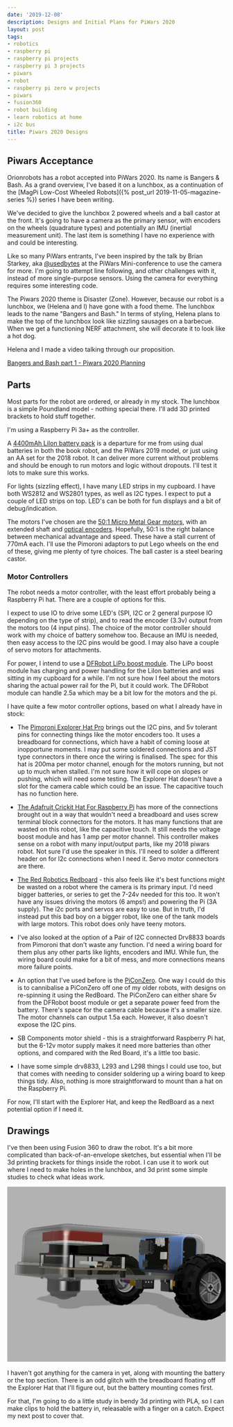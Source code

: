 ```yaml
---
date: '2019-12-08'
description: Designs and Initial Plans for PiWars 2020
layout: post
tags:
- robotics
- raspberry pi
- raspberry pi projects
- raspberry pi 3 projects
- piwars
- robot
- raspberry pi zero w projects
- piwars
- fusion360
- robot building
- learn robotics at home
- i2c bus
title: Piwars 2020 Designs
---
```

## Piwars Acceptance

Orionrobots has a robot accepted into PiWars 2020.
Its name is Bangers & Bash.
As a grand overview, I've based it on a lunchbox, as a continuation of the [MagPi Low-Cost Wheeled Robots]({% post_url 2019-11-05-magazine-series %}) series I have been writing.

We've decided to give the lunchbox 2 powered wheels and a ball castor at the front.
It's going to have a camera as the primary sensor, with encoders on the wheels (quadrature types) and potentially an IMU (inertial measurement unit).
The last item is something I have no experience with and could be interesting.

Like so many PiWars entrants, I've been inspired by the talk by Brian Starkey, aka [@usedbytes](https://twitter.com/usedbytes) at the PiWars Mini-conference to use the camera for more.
I'm going to attempt line following, and other challenges with it, instead of more single-purpose sensors.
Using the camera for everything requires some interesting code.

The Piwars 2020 theme is Disaster (Zone).
However, because our robot is a lunchbox, we (Helena and I) have gone with a food theme.
The lunchbox leads to the name "Bangers and Bash."
In terms of styling, Helena plans to make the top of the lunchbox look like sizzling sausages on a barbecue.
When we get a functioning NERF attachment, she will decorate it to look like a hot dog.

Helena and I made a video talking through our proposition.

[Bangers and Bash part 1 - Piwars 2020 Planning](https://youtu.be/9Ff3qWnBnSc)

## Parts

Most parts for the robot are ordered, or already in my stock.
The lunchbox is a simple Poundland model - nothing special there.
I'll add 3D printed brackets to hold stuff together.

I'm using a Raspberry Pi 3a+ as the controller.

A [4400mAh LiIon battery pack](https://shop.pimoroni.com/products/lithium-ion-battery-pack?variant=23417820423) is a departure for me from using dual batteries in both the book robot, and the PiWars 2019 model, or just using an AA set for the 2018 robot.
It can deliver more current without problems and should be enough to run motors and logic without dropouts.
I'll test it lots to make sure this works.

For lights (sizzling effect), I have many LED strips in my cupboard.
I have both WS2812 and WS2801 types, as well as I2C types.
I expect to put a couple of LED strips on top.
LED's can be both for fun displays and a bit of debug/indication.

The motors I've chosen are the [50:1 Micro Metal Gear motors](https://shop.pimoroni.com/products/micro-metal-gearmotor-extended-back-shaft?variant=3073681025), with an extended shaft and [optical encoders](https://shop.pimoroni.com/products/optical-encoder-pair-kit-for-micro-metal-gearmotors-3-3v).
Hopefully, 50:1 is the right balance between mechanical advantage and speed.
These have a stall current of 770mA each.
I'll use the Pimoroni adaptors to put Lego wheels on the end of these, giving me plenty of tyre choices.
The ball caster is a steel bearing castor.

### Motor Controllers

The robot needs a motor controller, with the least effort probably being a Raspberry Pi hat.
There are a couple of options for this.

I expect to use IO to drive some LED's (SPI, I2C or 2 general purpose IO depending on the type of strip), and to read the encoder (3.3v) output from the motors too (4 input pins).
The choice of the motor controller should work with my choice of battery somehow too.
Because an IMU is needed, then easy access to the I2C pins would be good.
I may also have a couple of servo motors for attachments.

For power, I intend to use a [DFRobot LiPo boost module](https://www.dfrobot.com/product-1613.html).
The LiPo boost module has charging and power handling for the LiIon batteries and was sitting in my cupboard for a while.
I'm not sure how I feel about the motors sharing the actual power rail for the Pi, but it could work.
The DFRobot module can handle 2.5a which may be a bit low for the motors and the pi.

I have quite a few motor controller options, based on what I already have in stock:

* The [Pimoroni Explorer Hat Pro](https://shop.pimoroni.com/products/explorer-hat) brings out the I2C pins, and 5v tolerant pins for connecting things like the motor encoders too.
  It uses a breadboard for connections, which have a habit of coming loose at inopportune moments.
  I may put some soldered connections and JST type connectors in there once the wiring is finalised.
  The spec for this hat is 200ma per motor channel, enough for the motors running, but not up to much when stalled.
  I'm not sure how it will cope on slopes or pushing, which will need some testing.
  The Explorer Hat doesn't have a slot for the camera cable which could be an issue.
  The capacitive touch has no function here.

* [The Adafruit Crickit Hat For Raspberry Pi](https://shop.pimoroni.com/products/adafruit-crickit-hat-for-raspberry-pi) has more of the connections brought out in a way that wouldn't need a breadboard and uses screw terminal block connectors for the motors. It has many functions that are wasted on this robot, like the capacitive touch. It still needs the voltage boost module and has  1 amp per motor channel. This controller makes sense on a robot with many input/output parts, like my 2018 piwars robot. Not sure I'd use the speaker in this. I'll need to solder a different header on for I2c connections when I need it. Servo motor connectors are there.

* [The Red Robotics Redboard](https://redrobotics.co.uk) - this also feels like it's best functions might be wasted on a robot where the camera is its primary input. I'd need bigger batteries, or series to get the 7-24v needed for this too. It won't have any issues driving the motors (6 amps!) and powering the Pi (3A supply). The i2c ports and servos are easy to use. But in truth, I'd instead put this bad boy on a bigger robot, like one of the tank models with large motors. This robot does only have teeny motors.

* I've also looked at the option of a Pair of I2C connected Drv8833 boards from Pimoroni that don't waste any function. I'd need a wiring board for them plus any other parts like lights, encoders and IMU. While fun, the wiring board could make for a bit of mess, and more connections means more failure points.

* An option that I've used before is the [PiConZero](https://4tronix.co.uk/blog/?p=1224). One way I could do this is to cannibalise a PiConZero off one of my older robots, with designs on re-spinning it using the RedBoard. The PiConZero can either share 5v from the DFRobot boost module or get a separate power feed from the battery. There's space for the camera cable because it's a smaller size. The motor channels can output 1.5a  each. However, it also doesn't expose the I2C pins.

* SB Components motor shield - this is a straightforward Raspberry Pi hat, but the 6-12v motor supply makes it need more batteries than other options, and compared with the Red Board, it's a little too basic.

* I have some simple drv8833, L293 and L298 things I could use too, but that comes with needing to consider soldering up a wiring board to keep things tidy. Also, nothing is more straightforward to mount than a hat on the Raspberry Pi.

For now, I'll start with the Explorer Hat, and keep the RedBoard as a next potential option if I need it.

## Drawings

I've then been using Fusion 360 to draw the robot. It's a bit more complicated than back-of-an-envelope sketches, but essential when I'll be 3d printing brackets for things inside the robot. I can use it to work out where I need to make holes in the lunchbox, and 3d print some simple studies to check what ideas work.

![Robot In Fusion 360](/galleries/2019/12/full_assembly_v22.png)

I haven't got anything for the camera in yet, along with mounting the battery or the top section. There is an odd glitch with the breadboard floating off the Explorer Hat that I'll figure out, but the battery mounting comes first.

For that, I'm going to do a little study in bendy 3d printing with PLA, so I can make clips to hold the battery in, releasable with a finger on a catch. Expect my next post to cover that.

